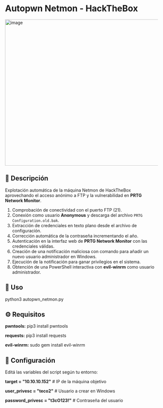 # Autopwn Netmon - HackTheBox

<img width="1050" height="480" alt="image" src="https://github.com/user-attachments/assets/ef6c6a9c-1f19-48fc-b4ce-a452027a8591" />

## 📖 Descripción
Explotación automática de la máquina Netmon de HackTheBox aprovechando el acceso anónimo a FTP y la vulnerabilidad en **PRTG Network Monitor**.  

1. Comprobación de conectividad con el puerto FTP (21).  
2. Conexión como usuario **Anonymous** y descarga del archivo `PRTG Configuration.old.bak`.  
3. Extracción de credenciales en texto plano desde el archivo de configuración.  
4. Corrección automática de la contraseña incrementando el año.  
5. Autenticación en la interfaz web de **PRTG Network Monitor** con las credenciales válidas.  
6. Creación de una notificación maliciosa con comando para añadir un nuevo usuario administrador en Windows.  
7. Ejecución de la notificación para ganar privilegios en el sistema.  
8. Obtención de una PowerShell interactiva con **evil-winrm** como usuario administrador.  

## 🚀 Uso
python3 autopwn_netmon.py

## ⚙️ Requisitos
**pwntools:** pip3 install pwntools

**requests:** pip3 install requests

**evil-winrm:** sudo gem install evil-winrm

## 🔧 Configuración

Editá las variables del script según tu entorno:

**target = "10.10.10.152"**       # IP de la máquina objetivo

**user_privesc = "teco2"**        # Usuario a crear en Windows

**password_privesc = "t3cO123!"** # Contraseña del usuario
